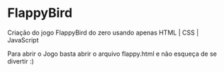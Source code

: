 # FlappyBird


Criação do jogo FlappyBird do zero usando apenas HTML | CSS | JavaScript

Para abrir o Jogo basta abrir o arquivo flappy.html e não esqueça de se divertir :)
